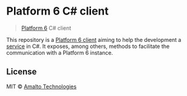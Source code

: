 # Platform 6 C# client

> [Platform 6](https://documentation.amalto.com/b2box/master/) C# client

This repository is a [Platform 6 client](https://documentation.amalto.com/b2box/master/developer-guide/platform6-clients/) aiming to help the development a [service](https://documentation.amalto.com/b2box/master/developer-guide/getting-started/) in C#.
It exposes, among others, methods to facilitate the communication with a Platform 6 instance.

## License

MIT © [Amalto Technologies](https://www.amalto.com/)
